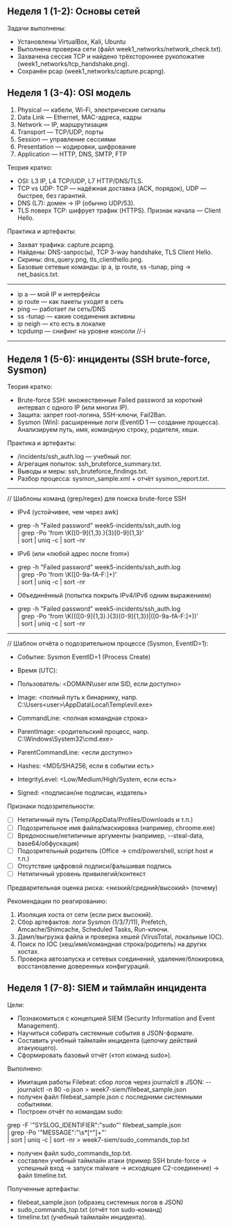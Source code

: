 ## Неделя 1 (1-2): Основы сетей

Задачи выполнены:
- Установлены VirtualBox, Kali, Ubuntu
- Выполнена проверка сети (файл week1_networks/network_check.txt).
- Захвачена сессия TCP и найдено трёхстороннее рукопожатие (week1_networks/tcp_handshake.png).
- Сохранён pcap (week1_networks/capture.pcapng).

## Неделя 1 (3-4): OSI модель

1. Physical — кабели, Wi-Fi, электрические сигналы
2. Data Link — Ethernet, MAC-адреса, кадры
3. Network — IP, маршрутизация
4. Transport — TCP/UDP, порты
5. Session — управление сессиями
6. Presentation — кодировки, шифрование
7. Application — HTTP, DNS, SMTP, FTP

Теория кратко:
- OSI: L3 IP, L4 TCP/UDP, L7 HTTP/DNS/TLS.
- TCP vs UDP: TCP — надёжная доставка (ACK, порядок), UDP — быстрее, без гарантий.
- DNS (L7): домен → IP (обычно UDP/53).
- TLS поверх TCP: шифрует трафик (HTTPS). Признак начала — Client Hello.

Практика и артефакты:
- Захват трафика: capture.pcapng.
- Найдены: DNS-запрос(ы), TCP 3-way handshake, TLS Client Hello.
- Скрины: dns_query.png, tls_clienthello.png.
- Базовые сетевые команды: ip a, ip route, ss -tunap, ping → net_basics.txt.

-----------------------------------------
- ip a — мой IP и интерфейсы
- ip route — как пакеты уходят в сеть
- ping — работает ли сеть/DNS
- ss -tunap — какие соединения активны
- ip neigh — кто есть в локалке
- tcpdump — снифинг на уровне консоли //-i
-----------------------------------------

## Неделя 1 (5-6): инциденты (SSH brute-force, Sysmon)

Теория кратко:
- Brute-force SSH: множественные Failed password за короткий интервал с одного IP (или многих IP).
- Защита: запрет root-логина, SSH-ключи, Fail2Ban.
- Sysmon (Win): расширенные логи (EventID 1 — создание процесса). Анализируем путь, имя, командную строку, родителя, хеши.

Практика и артефакты:
- /incidents/ssh_auth.log — учебный лог.
- Агрегация попыток: ssh_bruteforce_summary.txt.
- Выводы и меры: ssh_bruteforce_findings.txt.
- Разбор процесса: sysmon_sample.xml + отчёт sysmon_report.txt.

------------------------------------------
// Шаблоны команд (grep/regex) для поиска brute-force SSH
- IPv4 (устойчивее, чем через awk)
- grep -h "Failed password" week5-incidents/ssh_auth.log \
| grep -Po 'from \K([0-9]{1,3}\.){3}[0-9]{1,3}' \
| sort | uniq -c | sort -nr

- IPv6 (или «любой адрес после from»)
- grep -h "Failed password" week5-incidents/ssh_auth.log \
| grep -Po 'from \K([0-9a-fA-F:]+)' \
| sort | uniq -c | sort -nr

- Объединённый (попытка покрыть IPv4/IPv6 одним выражением)
- grep -h "Failed password" week5-incidents/ssh_auth.log \
| grep -Po 'from \K((([0-9]{1,3}\.){3}[0-9]{1,3})|([0-9a-fA-F:]+))' \
| sort | uniq -c | sort -nr
--------------------------------------------
// Шаблон отчёта о подозрительном процессе (Sysmon, EventID=1):
- Событие: Sysmon EventID=1 (Process Create)
- Время (UTC): <YYYY-MM-DD HH:MM:SS.mmm>
- Пользователь: <DOMAIN\user или SID, если доступно>

- Image: <полный путь к бинарнику, напр. C:\Users\<user>\AppData\Local\Temp\evil.exe>
- CommandLine: <полная командная строка>
- ParentImage: <родительский процесс, напр. C:\Windows\System32\cmd.exe>
- ParentCommandLine: <если доступно>
- Hashes: <MD5/SHA256, если в событии есть>
- IntegrityLevel: <Low/Medium/High/System, если есть>
- Signed: <подписан/не подписан, издатель>

Признаки подозрительности:
- [ ] Нетипичный путь (Temp/AppData/Profiles/Downloads и т.п.)
- [ ] Подозрительное имя файла/маскировка (например, chroome.exe)
- [ ] Вредоносные/нетипичные аргументы (например, --steal-data, base64/обфускация)
- [ ] Подозрительный родитель (Office → cmd/powershell, script host и т.п.)
- [ ] Отсутствие цифровой подписи/фальшивая подпись
- [ ] Нетипичный уровень привилегий/контекст

Предварительная оценка риска: <низкий/средний/высокий> (почему)

Рекомендации по реагированию:
1) Изоляция хоста от сети (если риск высокий).
2) Сбор артефактов: логи Sysmon (1/3/7/11), Prefetch, Amcache/Shimcache, Scheduled Tasks, Run-ключи.
3) Дамп/выгрузка файла и проверка хешей (VirusTotal, локальные IOC).
4) Поиск по IOC (хеш/имя/командная строка/родитель) на других хостах.
5) Проверка автозапуска и сетевых соединений, удаление/блокировка, восстановление доверенных конфигураций.

## Неделя 1 (7-8): SIEM и таймлайн инцидента
Цели:
- Познакомиться с концепцией SIEM (Security Information and Event Management).
- Научиться собирать системные события в JSON-формате.
- Составить учебный таймлайн инцидента (цепочку действий атакующего).
- Сформировать базовый отчёт («топ команд sudo»).

Выполнено:
- Имитация работы Filebeat: сбор логов через journalctl в JSON:
-- journalctl -n 80 -o json > week7-siem/filebeat_sample.json
- получен файл filebeat_sample.json с последними системными событиями.
- Построен отчёт по командам sudo:

grep -F '"SYSLOG_IDENTIFIER":"sudo"' filebeat_sample.json \
| grep -Po '"MESSAGE":"\s*[^"]+"' \
| sort | uniq -c | sort -nr > week7-siem/sudo_commands_top.txt

- получен файл sudo_commands_top.txt.
- составлен учебный таймлайн атаки (пример SSH brute-force → успешный вход → запуск malware → исходящее C2-соединение) → файл timeline.txt.

Полученные артефакты:
- filebeat_sample.json (образец системных логов в JSON)
- sudo_commands_top.txt (отчёт топ sudo-команд)
- timeline.txt (учебный таймлайн инцидента).
